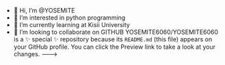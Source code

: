 - 👋 Hi, I’m @YOSEMITE
- 👀 I’m interested in python programming
- 🌱 I’m currently learning at Kisii University
- 💞️ I’m looking to collaborate on GITHUB
YOSEMITE6060/YOSEMITE6060 is a ✨ special ✨ repository because its `README.md` (this file) appears on your GitHub profile.
You can click the Preview link to take a look at your changes.
--->
